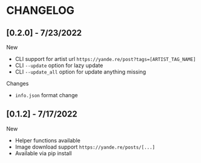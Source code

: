 # CHANGELOG

## [0.2.0] - 7/23/2022

New
- CLI support for artist url `https://yande.re/post?tags=[ARTIST_TAG_NAME]`
- CLI `--update` option for lazy update
- CLI `--update_all` option for update anything missing

Changes
- `info.json` format change


## [0.1.2] - 7/17/2022

New
- Helper functions available
- Image download support `https://yande.re/posts/[...]`
- Available via pip install
